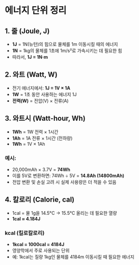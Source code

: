 # 에너지 단위 정리

## 1. 줄 (Joule, J)

- **1J** = 1N(뉴턴)의 힘으로 물체를 1m 이동시킬 때의 에너지
- **1N** = 1kg의 물체를 1초에 1m/s²로 가속시키는 데 필요한 힘
- 따라서, **1J = 1N·m**

## 2. 와트 (Watt, W)

- 전기 에너지에서: **1J = 1V × 1A**
- **1W** = 1초 동안 사용하는 에너지 1J
- **전력(W)** = 전압(V) × 전류(A)

## 3. 와트시 (Watt-hour, Wh)

- **1Wh** = 1W 전력 × 1시간
- **1Ah** = 1A 전류 × 1시간 (전하량)
- **1Wh** = 1V × 1Ah

### 예시:

- 20,000mAh × 3.7V = **74Wh**
- 이를 5V로 변환하면: 74Wh ÷ 5V = **14.8Ah (14800mAh)**
- 전압 변환 및 손실 고려 시 실제 사용량은 더 적을 수 있음

## 4. 칼로리 (Calorie, cal)

- 1cal = 물 1g을 14.5°C → 15.5°C 올리는 데 필요한 열량
- **1cal ≈ 4.184J**

### kcal (킬로칼로리)

- **1kcal = 1000cal = 4184J**
- 영양학에서 주로 사용되는 단위
- 예: 1kcal는 질량 1kg인 물체를 4184m 이동시킬 때 필요한 에너지
